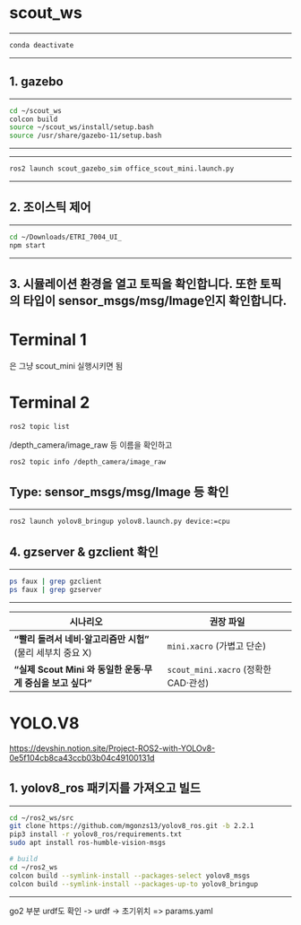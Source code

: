 # scout_ws

---
```bash
conda deactivate
```
---

## 1. gazebo
---
```bash
cd ~/scout_ws
colcon build
source ~/scout_ws/install/setup.bash
source /usr/share/gazebo-11/setup.bash
```
---
---
```bash
ros2 launch scout_gazebo_sim office_scout_mini.launch.py
```
---

## 2. 조이스틱 제어
---
```bash
cd ~/Downloads/ETRI_7004_UI_
npm start
```
---

## 3. 시뮬레이션 환경을 열고 토픽을 확인합니다. 또한 토픽의 타입이 sensor_msgs/msg/Image인지 확인합니다.

# Terminal 1
은 그냥 scout_mini 실행시키면 됨

# Terminal 2
``` bash
ros2 topic list
```

/depth_camera/image_raw 등 이름을 확인하고 
```bash
ros2 topic info /depth_camera/image_raw
```
Type: sensor_msgs/msg/Image 등 확인
---

---
```bash
ros2 launch yolov8_bringup yolov8.launch.py device:=cpu
```

## 4. gzserver & gzclient 확인
---
```bash
ps faux | grep gzclient
ps faux | grep gzserver
```
---

| 시나리오                                      | 권장 파일                           |
| ----------------------------------------- | ------------------------------- |
| **“빨리 돌려서 네비·알고리즘만 시험”** (물리 세부치 중요 X)    | `mini.xacro` (가볍고 단순)           |
| **“실제 Scout Mini 와 동일한 운동·무게 중심을 보고 싶다”** | `scout_mini.xacro` (정확한 CAD·관성) |


# YOLO.V8
https://devshin.notion.site/Project-ROS2-with-YOLOv8-0e5f104cb8ca43ccb03b04c49100131d

## 1. yolov8_ros 패키지를 가져오고 빌드
---
```bash
cd ~/ros2_ws/src
git clone https://github.com/mgonzs13/yolov8_ros.git -b 2.2.1
pip3 install -r yolov8_ros/requirements.txt
sudo apt install ros-humble-vision-msgs

# build
cd ~/ros2_ws
colcon build --symlink-install --packages-select yolov8_msgs
colcon build --symlink-install --packages-up-to yolov8_bringup
```
---

go2 부분 urdf도 확인
-> urdf
-> 초기위치 => params.yaml